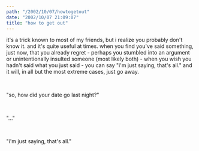 ```yaml
---
path: "/2002/10/07/howtogetout" 
date: "2002/10/07 21:09:07" 
title: "how to get out" 
---
```

<p>it's a trick known to most of my friends, but i realize you probably don't know it. and it's quite useful at times. when you find you've said something, just now, that you already regret - perhaps you stumbled into an argument or unintentionally insulted someone (most likely both) - when you wish you hadn't said what you just said -  you can say "i'm just saying, that's all." and it will, in all but the most extreme cases, just go away.</p><br><p>"so, how did your date go last night?"</p><br><p>"..."</p><br><p>"i'm just saying, that's all."</p>